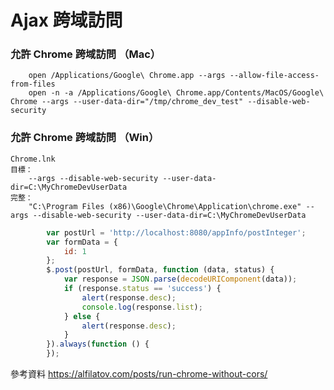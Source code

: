 # Ajax 跨域訪問

### 允許 Chrome 跨域訪問 （Mac）
        open /Applications/Google\ Chrome.app --args --allow-file-access-from-files
        open -n -a /Applications/Google\ Chrome.app/Contents/MacOS/Google\ Chrome --args --user-data-dir="/tmp/chrome_dev_test" --disable-web-security
### 允許 Chrome 跨域訪問 （Win）
    Chrome.lnk
    目標：
        --args --disable-web-security --user-data-dir=C:\MyChromeDevUserData
    完整：
        "C:\Program Files (x86)\Google\Chrome\Application\chrome.exe" --args --disable-web-security --user-data-dir=C:\MyChromeDevUserData


``` javascript
        var postUrl = 'http://localhost:8080/appInfo/postInteger';
        var formData = {
            id: 1
        };
        $.post(postUrl, formData, function (data, status) {
            var response = JSON.parse(decodeURIComponent(data));
            if (response.status == 'success') {
                alert(response.desc);
                console.log(response.list);
            } else {
                alert(response.desc);
            }
        }).always(function () {
        });
```


參考資料
<https://alfilatov.com/posts/run-chrome-without-cors/>